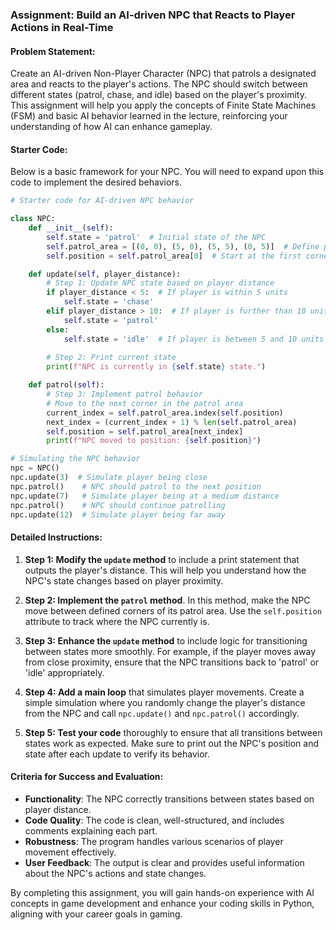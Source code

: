### Assignment: Build an AI-driven NPC that Reacts to Player Actions in Real-Time

#### Problem Statement:
Create an AI-driven Non-Player Character (NPC) that patrols a designated area and reacts to the player's actions. The NPC should switch between different states (patrol, chase, and idle) based on the player's proximity. This assignment will help you apply the concepts of Finite State Machines (FSM) and basic AI behavior learned in the lecture, reinforcing your understanding of how AI can enhance gameplay.

#### Starter Code:
Below is a basic framework for your NPC. You will need to expand upon this code to implement the desired behaviors.

```python
# Starter code for AI-driven NPC behavior

class NPC:
    def __init__(self):
        self.state = 'patrol'  # Initial state of the NPC
        self.patrol_area = [(0, 0), (5, 0), (5, 5), (0, 5)]  # Define patrol area corners
        self.position = self.patrol_area[0]  # Start at the first corner of the patrol area

    def update(self, player_distance):
        # Step 1: Update NPC state based on player distance
        if player_distance < 5:  # If player is within 5 units
            self.state = 'chase'
        elif player_distance > 10:  # If player is further than 10 units
            self.state = 'patrol'
        else:
            self.state = 'idle'  # If player is between 5 and 10 units
        
        # Step 2: Print current state
        print(f"NPC is currently in {self.state} state.")

    def patrol(self):
        # Step 3: Implement patrol behavior
        # Move to the next corner in the patrol area
        current_index = self.patrol_area.index(self.position)
        next_index = (current_index + 1) % len(self.patrol_area)
        self.position = self.patrol_area[next_index]
        print(f"NPC moved to position: {self.position}")

# Simulating the NPC behavior
npc = NPC()
npc.update(3)  # Simulate player being close
npc.patrol()    # NPC should patrol to the next position
npc.update(7)   # Simulate player being at a medium distance
npc.patrol()    # NPC should continue patrolling
npc.update(12)  # Simulate player being far away
```

#### Detailed Instructions:
1. **Step 1: Modify the `update` method** to include a print statement that outputs the player's distance. This will help you understand how the NPC's state changes based on player proximity.

2. **Step 2: Implement the `patrol` method**. In this method, make the NPC move between defined corners of its patrol area. Use the `self.position` attribute to track where the NPC currently is.

3. **Step 3: Enhance the `update` method** to include logic for transitioning between states more smoothly. For example, if the player moves away from close proximity, ensure that the NPC transitions back to 'patrol' or 'idle' appropriately.

4. **Step 4: Add a main loop** that simulates player movements. Create a simple simulation where you randomly change the player's distance from the NPC and call `npc.update()` and `npc.patrol()` accordingly.

5. **Step 5: Test your code** thoroughly to ensure that all transitions between states work as expected. Make sure to print out the NPC's position and state after each update to verify its behavior.

#### Criteria for Success and Evaluation:
- **Functionality**: The NPC correctly transitions between states based on player distance.
- **Code Quality**: The code is clean, well-structured, and includes comments explaining each part.
- **Robustness**: The program handles various scenarios of player movement effectively.
- **User Feedback**: The output is clear and provides useful information about the NPC's actions and state changes.

By completing this assignment, you will gain hands-on experience with AI concepts in game development and enhance your coding skills in Python, aligning with your career goals in gaming.